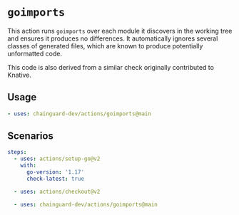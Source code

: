 # `goimports`

This action runs `goimports` over each module it discovers in the working tree
and ensures it produces no differences.  It automatically ignores several
classes of generated files, which are known to produce potentially unformatted
code.

This code is also derived from a similar check originally contributed to
Knative.


## Usage

```yaml
- uses: chainguard-dev/actions/goimports@main
```

## Scenarios

```yaml
steps:
  - uses: actions/setup-go@v2
    with:
      go-version: '1.17'
      check-latest: true

  - uses: actions/checkout@v2

  - uses: chainguard-dev/actions/goimports@main
```
